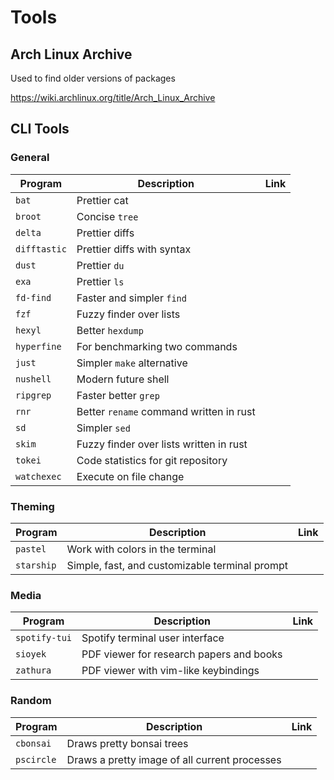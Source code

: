 # Tools

## Arch Linux Archive

Used to find older versions of packages

https://wiki.archlinux.org/title/Arch_Linux_Archive

## CLI Tools

### General

| Program      | Description                             | Link |
| -------      | -----------                             | ---- |
| `bat`        | Prettier cat                            |      |
| `broot`      | Concise `tree`                          |      |
| `delta`      | Prettier diffs                          |      |
| `difftastic` | Prettier diffs with syntax              |      |
| `dust`       | Prettier `du`                           |      |
| `exa`        | Prettier `ls`                           |      |
| `fd-find`    | Faster and simpler `find`               |      |
| `fzf`        | Fuzzy finder over lists                 |      |
| `hexyl`      | Better `hexdump`                        |      |
| `hyperfine`  | For benchmarking two commands           |      |
| `just`       | Simpler `make` alternative              |      |
| `nushell`    | Modern future shell                     |      |
| `ripgrep`    | Faster better `grep`                    |      |
| `rnr`        | Better `rename` command written in rust |      |
| `sd`         | Simpler `sed`                           |      |
| `skim`       | Fuzzy finder over lists written in rust |      |
| `tokei`      | Code statistics for git repository      |      |
| `watchexec`  | Execute on file change                  |      |

### Theming

| Program    | Description                                    | Link |
| -------    | ---                                            | ---  |
| `pastel`   | Work with colors in the terminal               |      |
| `starship` | Simple, fast, and customizable terminal prompt |      |

### Media

| Program       | Description                              | Link |
| -------       | ---                                      | ---  |
| `spotify-tui` | Spotify terminal user interface          |      |
| `sioyek`      | PDF viewer for research papers and books |      |
| `zathura`     | PDF viewer with vim-like keybindings     |      |

### Random

| Program    | Description                                   | Link |
| -------    | ---                                           | ---  |
| `cbonsai`  | Draws pretty bonsai trees                     |      |
| `pscircle` | Draws a pretty image of all current processes |      |
